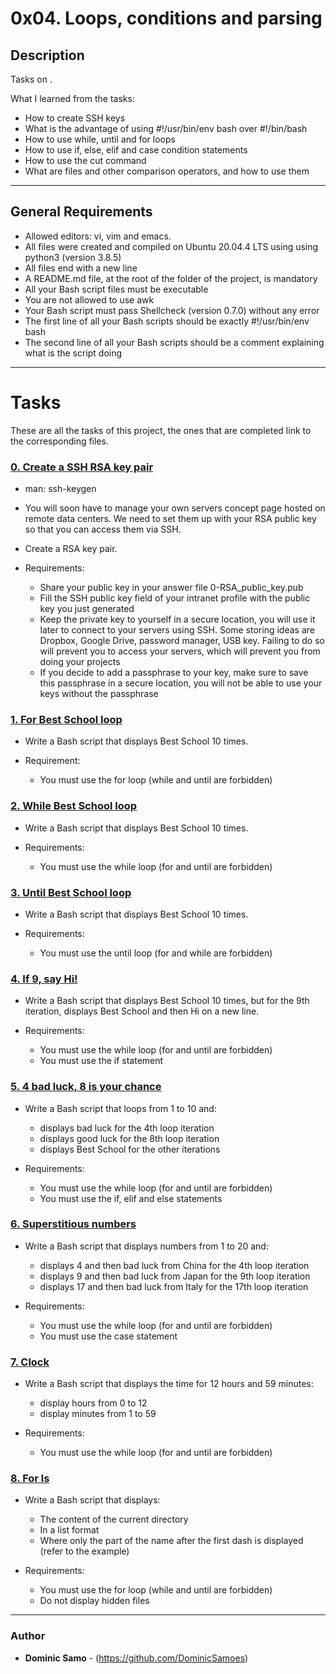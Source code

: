 # 0x04. Loops, conditions and parsing

## Description

Tasks on .

What I learned from the tasks:

* How to create SSH keys
* What is the advantage of using #!/usr/bin/env bash over #!/bin/bash
* How to use while, until and for loops
* How to use if, else, elif and case condition statements
* How to use the cut command
* What are files and other comparison operators, and how to use them

---

## General Requirements
* Allowed editors: vi, vim and emacs.
* All files were created and compiled on Ubuntu 20.04.4 LTS using using python3 (version 3.8.5)
* All files end with a new line
* A README.md file, at the root of the folder of the project, is mandatory
* All your Bash script files must be executable
* You are not allowed to use awk
* Your Bash script must pass Shellcheck (version 0.7.0) without any error
* The first line of all your Bash scripts should be exactly #!/usr/bin/env bash
* The second line of all your Bash scripts should be a comment explaining what is the script doing

---

# Tasks

These are all the tasks of this project, the ones that are completed link to the corresponding files.

### [0. Create a SSH RSA key pair](./0-RSA_public_key.pub)
* man: ssh-keygen

* You will soon have to manage your own servers concept page hosted on remote data centers. We need to set them up with your RSA public key so that you can access them via SSH.

* Create a RSA key pair.

* Requirements:

	- Share your public key in your answer file 0-RSA_public_key.pub
	- Fill the SSH public key field of your intranet profile with the public key you just generated
	- Keep the private key to yourself in a secure location, you will use it later to connect to your servers using SSH. Some storing ideas are Dropbox, Google Drive, password manager, USB key. Failing to do so will prevent you to access your servers, which will prevent you from doing your projects
	- If you decide to add a passphrase to your key, make sure to save this passphrase in a secure location, you will not be able to use your keys without the passphrase 


### [1. For Best School loop](./1-for_best_school)
* Write a Bash script that displays Best School 10 times.

* Requirement:

	- You must use the for loop (while and until are forbidden)

### [2. While Best School loop](./2-while_best_school)
* Write a Bash script that displays Best School 10 times.

* Requirements:

	- You must use the while loop (for and until are forbidden)

### [3. Until Best School loop](./3-until_best_school)
* Write a Bash script that displays Best School 10 times.

* Requirements:

	- You must use the until loop (for and while are forbidden)

### [4. If 9, say Hi!](./4-if_9_say_hi)
* Write a Bash script that displays Best School 10 times, but for the 9th iteration, displays Best School and then Hi on a new line.

* Requirements:

	- You must use the while loop (for and until are forbidden)
	- You must use the if statement

### [5. 4 bad luck, 8 is your chance](./5-4_bad_luck_8_is_your_chance)
* Write a Bash script that loops from 1 to 10 and:

	- displays bad luck for the 4th loop iteration
	- displays good luck for the 8th loop iteration
	- displays Best School for the other iterations

* Requirements:

	- You must use the while loop (for and until are forbidden)
	- You must use the if, elif and else statements
	

### [6. Superstitious numbers](./6-superstitious_numbers)
* Write a Bash script that displays numbers from 1 to 20 and:

	- displays 4 and then bad luck from China for the 4th loop iteration
	- displays 9 and then bad luck from Japan for the 9th loop iteration
	- displays 17 and then bad luck from Italy for the 17th loop iteration

* Requirements:

	- You must use the while loop (for and until are forbidden)
	- You must use the case statement

### [7. Clock](./7-clock)
* Write a Bash script that displays the time for 12 hours and 59 minutes:

	- display hours from 0 to 12
	- display minutes from 1 to 59

* Requirements:

	- You must use the while loop (for and until are forbidden)

### [8. For ls](./8-for_ls)
* Write a Bash script that displays:

	- The content of the current directory
	- In a list format
	- Where only the part of the name after the first dash is displayed (refer to the example)

* Requirements:

	- You must use the for loop (while and until are forbidden)
	- Do not display hidden files



---

### Author
* **Dominic Samo** - (https://github.com/DominicSamoes)
